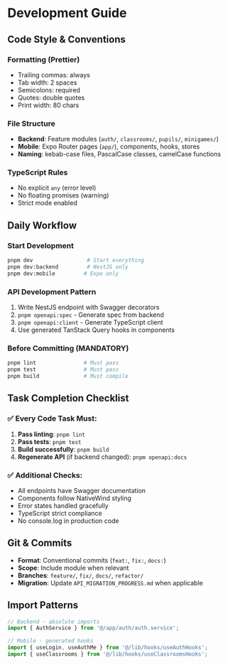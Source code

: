 # Development Guide

## Code Style & Conventions

### Formatting (Prettier)
- Trailing commas: always
- Tab width: 2 spaces  
- Semicolons: required
- Quotes: double quotes
- Print width: 80 chars

### File Structure
- **Backend**: Feature modules (`auth/`, `classrooms/`, `pupils/`, `minigames/`)
- **Mobile**: Expo Router pages (`app/`), components, hooks, stores
- **Naming**: kebab-case files, PascalCase classes, camelCase functions

### TypeScript Rules
- No explicit `any` (error level)
- No floating promises (warning)
- Strict mode enabled

## Daily Workflow

### Start Development
```bash
pnpm dev                 # Start everything
pnpm dev:backend         # NestJS only
pnpm dev:mobile         # Expo only
```

### API Development Pattern
1. Write NestJS endpoint with Swagger decorators
2. `pnpm openapi:spec` - Generate spec from backend
3. `pnpm openapi:client` - Generate TypeScript client
4. Use generated TanStack Query hooks in components

### Before Committing (MANDATORY)
```bash
pnpm lint               # Must pass
pnpm test               # Must pass
pnpm build              # Must compile
```

## Task Completion Checklist

### ✅ Every Code Task Must:
1. **Pass linting**: `pnpm lint`
2. **Pass tests**: `pnpm test` 
3. **Build successfully**: `pnpm build`
4. **Regenerate API** (if backend changed): `pnpm openapi:docs`

### ✅ Additional Checks:
- All endpoints have Swagger documentation
- Components follow NativeWind styling
- Error states handled gracefully
- TypeScript strict compliance
- No console.log in production code

## Git & Commits
- **Format**: Conventional commits (`feat:`, `fix:`, `docs:`)
- **Scope**: Include module when relevant
- **Branches**: `feature/`, `fix/`, `docs/`, `refactor/`
- **Migration**: Update `API_MIGRATION_PROGRESS.md` when applicable

## Import Patterns
```typescript
// Backend - absolute imports
import { AuthService } from '@/app/auth/auth.service';

// Mobile - generated hooks
import { useLogin, useAuthMe } from '@/lib/hooks/useAuthHooks';
import { useClassrooms } from '@/lib/hooks/useClassroomsHooks';
```
